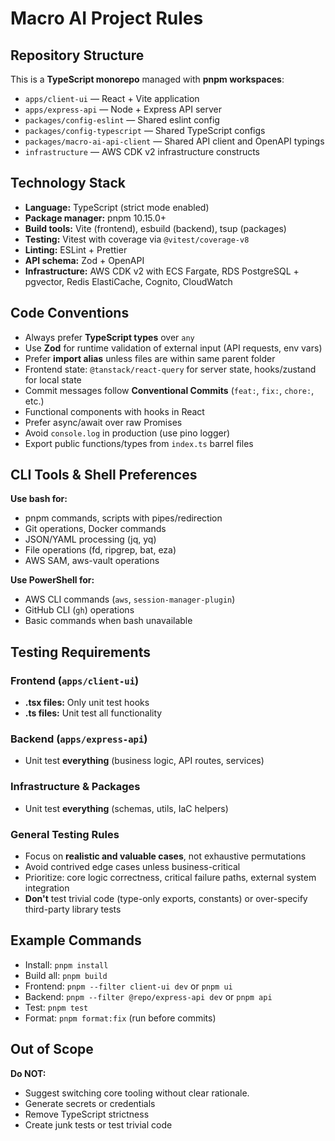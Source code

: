 # Macro AI Project Rules

## Repository Structure

This is a **TypeScript monorepo** managed with **pnpm workspaces**:

- `apps/client-ui` — React + Vite application
- `apps/express-api` — Node + Express API server
- `packages/config-eslint` — Shared eslint config
- `packages/config-typescript` — Shared TypeScript configs
- `packages/macro-ai-api-client` — Shared API client and OpenAPI typings
- `infrastructure` — AWS CDK v2 infrastructure constructs

## Technology Stack

- **Language:** TypeScript (strict mode enabled)
- **Package manager:** pnpm 10.15.0+
- **Build tools:** Vite (frontend), esbuild (backend), tsup (packages)
- **Testing:** Vitest with coverage via `@vitest/coverage-v8`
- **Linting:** ESLint + Prettier
- **API schema:** Zod + OpenAPI
- **Infrastructure:** AWS CDK v2 with ECS Fargate, RDS PostgreSQL + pgvector, Redis ElastiCache, Cognito, CloudWatch

## Code Conventions

- Always prefer **TypeScript types** over `any`
- Use **Zod** for runtime validation of external input (API requests, env vars)
- Prefer **import alias** unless files are within same parent folder
- Frontend state: `@tanstack/react-query` for server state, hooks/zustand for local state
- Commit messages follow **Conventional Commits** (`feat:`, `fix:`, `chore:`, etc.)
- Functional components with hooks in React
- Prefer async/await over raw Promises
- Avoid `console.log` in production (use pino logger)
- Export public functions/types from `index.ts` barrel files

## CLI Tools & Shell Preferences

**Use bash for:**

- pnpm commands, scripts with pipes/redirection
- Git operations, Docker commands
- JSON/YAML processing (jq, yq)
- File operations (fd, ripgrep, bat, eza)
- AWS SAM, aws-vault operations

**Use PowerShell for:**

- AWS CLI commands (`aws`, `session-manager-plugin`)
- GitHub CLI (`gh`) operations
- Basic commands when bash unavailable

## Testing Requirements

### Frontend (`apps/client-ui`)

- **.tsx files:** Only unit test hooks
- **.ts files:** Unit test all functionality

### Backend (`apps/express-api`)

- Unit test **everything** (business logic, API routes, services)

### Infrastructure & Packages

- Unit test **everything** (schemas, utils, IaC helpers)

### General Testing Rules

- Focus on **realistic and valuable cases**, not exhaustive permutations
- Avoid contrived edge cases unless business-critical
- Prioritize: core logic correctness, critical failure paths, external system integration
- **Don't** test trivial code (type-only exports, constants) or over-specify third-party library tests

## Example Commands

- Install: `pnpm install`
- Build all: `pnpm build`
- Frontend: `pnpm --filter client-ui dev` or `pnpm ui`
- Backend: `pnpm --filter @repo/express-api dev` or `pnpm api`
- Test: `pnpm test`
- Format: `pnpm format:fix` (run before commits)

## Out of Scope

**Do NOT:**

- Suggest switching core tooling without clear rationale.
- Generate secrets or credentials
- Remove TypeScript strictness
- Create junk tests or test trivial code
